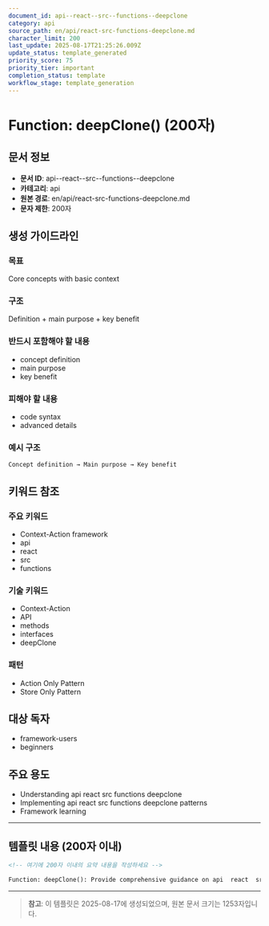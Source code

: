 ```yaml
---
document_id: api--react--src--functions--deepclone
category: api
source_path: en/api/react-src-functions-deepclone.md
character_limit: 200
last_update: 2025-08-17T21:25:26.009Z
update_status: template_generated
priority_score: 75
priority_tier: important
completion_status: template
workflow_stage: template_generation
---
```


# Function: deepClone() (200자)

## 문서 정보
- **문서 ID**: api--react--src--functions--deepclone
- **카테고리**: api
- **원본 경로**: en/api/react-src-functions-deepclone.md
- **문자 제한**: 200자

## 생성 가이드라인

### 목표
Core concepts with basic context

### 구조
Definition + main purpose + key benefit

### 반드시 포함해야 할 내용
- concept definition
- main purpose
- key benefit

### 피해야 할 내용  
- code syntax
- advanced details

### 예시 구조
```
Concept definition → Main purpose → Key benefit
```

## 키워드 참조

### 주요 키워드
- Context-Action framework
- api
- react
- src
- functions

### 기술 키워드
- Context-Action
- API
- methods
- interfaces
- deepClone

### 패턴
- Action Only Pattern
- Store Only Pattern

## 대상 독자
- framework-users
- beginners

## 주요 용도
- Understanding api  react  src  functions  deepclone
- Implementing api  react  src  functions  deepclone patterns
- Framework learning

---

## 템플릿 내용 (200자 이내)

```markdown
<!-- 여기에 200자 이내의 요약 내용을 작성하세요 -->

Function: deepClone(): Provide comprehensive guidance on api  react  src  functions  deepclone의 핵심 개념과 Context-Action 프레임워크에서의 역할을 간단히 설명.
```

---

> **참고**: 이 템플릿은 2025-08-17에 생성되었으며, 
> 원본 문서 크기는 1253자입니다.
